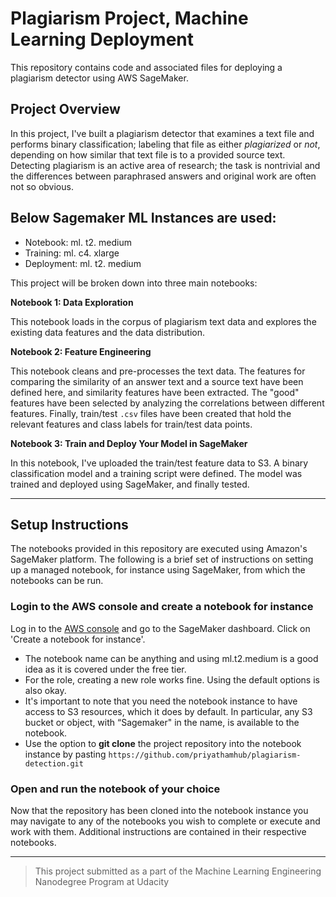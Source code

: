 # Plagiarism Project, Machine Learning Deployment

This repository contains code and associated files for deploying a plagiarism detector using AWS SageMaker.

## Project Overview

In this project, I've built a plagiarism detector that examines a text file and performs binary classification; labeling that file as either *plagiarized* or *not*, depending on how similar that text file is to a provided source text. Detecting plagiarism is an active area of research; the task is nontrivial and the differences between paraphrased answers and original work are often not so obvious.

## Below Sagemaker ML Instances are used:

* Notebook: ml. t2. medium
* Training: ml. c4. xlarge
* Deployment: ml. t2. medium

This project will be broken down into three main notebooks:

**Notebook 1: Data Exploration**

This notebook loads in the corpus of plagiarism text data and explores the existing data features and the data distribution.

**Notebook 2: Feature Engineering**

This notebook cleans and pre-processes the text data. The features for comparing the similarity of an answer text and a source text have been defined here, and similarity features have been extracted. The "good" features have been selected by analyzing the correlations between different features. Finally, train/test `.csv` files have been created that hold the relevant features and class labels for train/test data points.

**Notebook 3: Train and Deploy Your Model in SageMaker**

In this notebook, I've uploaded the train/test feature data to S3. A binary classification model and a training script were defined. The model was trained and deployed using SageMaker, and finally tested.

---

## Setup Instructions

The notebooks provided in this repository are executed using Amazon's SageMaker platform. The following is a brief set of instructions on setting up a managed notebook, for instance using SageMaker, from which the notebooks can be run.

### Login to the AWS console and create a notebook for instance

Log in to the [AWS console](https://console.aws.amazon.com) and go to the SageMaker dashboard. Click on 'Create a notebook for instance'.
* The notebook name can be anything and using ml.t2.medium is a good idea as it is covered under the free tier. 
* For the role, creating a new role works fine. Using the default options is also okay. 
* It's important to note that you need the notebook instance to have access to S3 resources, which it does by default. In particular, any S3 bucket or object, with “Sagemaker" in the name, is available to the notebook.
* Use the option to **git clone** the project repository into the notebook instance by pasting `https://github.com/priyathamhub/plagiarism-detection.git`

### Open and run the notebook of your choice

Now that the repository has been cloned into the notebook instance you may navigate to any of the notebooks you wish to complete or execute and work with them. Additional instructions are contained in their respective notebooks.

---

> This project submitted as a part of the Machine Learning Engineering Nanodegree Program at Udacity
